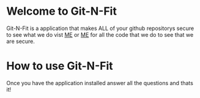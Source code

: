# Welcome to Git-N-Fit
Git-N-Fit is a application that makes ALL of your github repositorys secure to see what we do vist [ME](https://github.com/c0dertitan/git-n-fit-home/) or [ME](https://github.com/c0dertitan/git-n-fit-login/) for all the code that we do to see that we are secure.


# How to use Git-N-Fit
Once you have the application installed answer all the questions and thats it!
